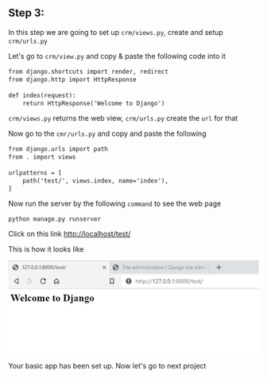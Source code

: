 ## Step 3:
In this step we are going to set up `crm/views.py`, create and setup `crm/urls.py`

Let's go to `crm/view.py` and copy & paste the following code into it
```commandline
from django.shortcuts import render, redirect
from django.http import HttpResponse

def index(request):
    return HttpResponse('Welcome to Django')
```

`crm/views.py` returns the web view, `crm/urls.py` create the `url` for that

Now go to the `cmr/urls.py` and copy and paste the following 
```commandline
from django.urls import path
from . import views

urlpatterns = [
    path('test/', views.index, name='index'),
]
```

Now run the server by the following `command` to see the web page

```commandline
python manage.py runserver
```

Click on this link [http://localhost/test/](http://localhost/test/)

This is how it looks like

![ApparkyOutPut](../ss/ss.PNG)

Your basic app has been set up. Now let's go to next project
